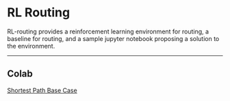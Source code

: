 # RL Routing
RL-routing provides a reinforcement learning environment for routing, a baseline for routing, and a sample jupyter notebook proposing a solution to the environment.

---
## Colab
[Shortest Path Base Case](http://colab.research.google.com/github/LukeWood/rl-routing/blob/master/notebooks/shortest-path-base-case.ipynb)
